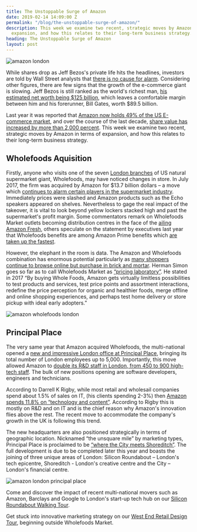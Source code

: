 ```yaml
---
title: The Unstoppable Surge of Amazon
date: 2019-02-14 14:09:00 Z
permalink: "/blog/the-unstoppable-surge-of-amazon/"
description: This week we examine two recent, strategic moves by Amazon in terms of
  expansion, and how this relates to their long-term business strategy.
heading: The Unstoppable Surge of Amazon
layout: post
---
```


![amazon london](/uploads/jeff-bezos-amazon-london.jpg)

While shares drop as Jeff Bezos's private life hits the headlines, investors are told by Wall Street analysts that [there is no cause for alarm](https://www.cnbc.com/2019/02/08/amazon-analysts-shrug-off-bezos-enquirer-saga-see-no-impact-on-the-stock.html ). Considering other figures, there are few signs that the growth of the e-commerce giant is slowing. Jeff Bezos is still ranked as the world's richest man, [his estimated net worth being $125 billion](https://www.businessinsider.com/richest-people-world-billionaires-list-2017-11?r=US&IR=T#1-jeff-bezos-48), which leaves a comfortable margin between him and his forerunner, Bill Gates, worth $89.5 billion.  

 

Last year it was reported that [Amazon now holds 49% of the US E-commerce market](https://techcrunch.com/2018/07/13/amazons-share-of-the-us-e-commerce-market-is-now-49-or-5-of-all-retail-spend/), and over the course of the last decade, [share value has increased by more than 2,000 percent](https://www.cnbc.com/2019/02/08/how-much-a-1000-dollar-investment-in-amazon-10-years-ago-would-be-worth-now.html). This week we examine two recent, strategic moves by Amazon in terms of expansion, and how this relates to their long-term business strategy. 

 

## Wholefoods Aquisition 

 

Firstly, anyone who visits one of the seven [London branches](https://www.wholefoodsmarket.co.uk/) of US natural supermarket giant, Wholefoods, may have noticed changes in store. In July 2017, the firm was acquired by Amazon for $13.7 billion dollars – a move which [continues to alarm certain players in the supermarket industry](https://www.supermarketnews.com/online-retail/amazon-keeps-pressure-food-retailers). Immediately prices were slashed and Amazon products such as the Echo speakers appeared on shelves. Nevertheless to gage the real impact of the takeover, it is vital to look beyond yellow lockers stacked high and past the supermarket's profit margin. Some commentators remark on Wholefoods Market outlets becoming distribution centres in the face of the [ailing Amazon Fresh](https://www.theatlantic.com/business/archive/2017/06/why-amazon-bought-whole-foods/530652/), others speculate on the statement by executives last year that Wholefoods benefits are among Amazon Prime benefits which [are taken up the fastest](https://www.marketwatch.com/story/amazon-prime-members-are-adopting-whole-foods-benefits-faster-than-previous-perks-2018-07-27 ).  

 

However, the elephant in the room is data. The Amazon and Wholefoods combination has enormous potential particularly as [many shoppers continue to browse online but purchase in brick and mortar](https://www.cnbc.com/2018/06/15/a-year-after-amazon-announced-whole-foods-deal-heres-where-we-stand.html ). Herman Simon goes so far as to call Wholefoods Market as [“pricing laboratory”](https://hbr.org/2017/09/whole-foods-is-becoming-amazons-brick-and-mortar-pricing-lab?referral=03758&cm_vc=rr_item_page.top_right). He stated in 2017 “By buying Whole Foods, Amazon gets virtually limitless possibilities to test products and services, test price points and assortment interactions, redefine the price perception for organic and healthier foods, merge offline and online shopping experiences, and perhaps test home delivery or store pickup with ideal early adopters.”  

 

![amazon wholefoods london](/uploads/amazon%20wholefoods%20london.jpg)

 

## Principal Place 

 

 

The very same year that Amazon acquired Wholefoods, the multi-national opened a [new and impressive London office at Principal Place](https://www.businessinsider.com/photos-amazon-has-opened-a-giant-new-office-in-london-2017-7?r=US&IR=T#amazon-describes-the-new-office-as-light-and-airy-1), bringing its total number of London employees up to 5,000. Importantly, this move allowed Amazon to [double its R&D staff in London, from 450 to 900 high-tech staff](https://www.thebookseller.com/news/amazon-uk-announce-5k-more-jobs-595571). The bulk of new positions opening are software developers, engineers and technicians. 

 

According to Darrell K Rigby, while most retail and wholesail companies spend about 1.5% of sales on IT, (his clients spending 2-3%) then [Amazon spends 11.8% on “technology and content”](https://hbr.org/2017/06/the-amazon-whole-foods-deal-means-every-other-retailers-three-year-plan-is-obsolete). According to Rigby this is mostly on R&D and on IT and is the chief reason why Amazon's innovation flies above the rest. The recent move to accommodate the company's growth in the UK is following this trend.  

 

The new headquarters are also positioned strategically in terms of geographic location. Nicknamed “the unsquare mile” by marketing types, Principal Place is proclaimed to be [“where the City meets Shoreditch”](https://www.principalplace.co.uk/). The full development is due to be completed later this year and boasts the joining of three unique areas of London: Silicon Roundabout – London's tech epicentre, Shoreditch - London's creative centre and the City – London's financial centre. 

 

 

![amazon london principal place](/uploads/amazon%20london%20principal%20place.jpg)

 

 

Come and discover the impact of recent multi-national movers such as Amazon, Barclays and Google to London's start-up tech hub on our [Silicon Roundabout Walking Tour](https://www.insider-london.co.uk/tours/silicon-roundabout-and-tech-city-tour/). 

 

Get stuck into innovative marketing strategy on our [West End Retail Design Tour](https://www.insider-london.co.uk/tours/east-end-retail-design-tour/), beginning outside Wholefoods Market. 